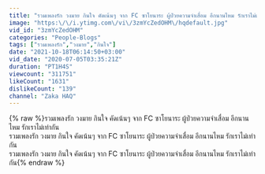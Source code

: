 ```yaml
---
title: "รวมเพลงรัก วงมาย กินใจ คัดเน้นๆ จาก FC ซาโยนาระ ผู้ป่วยความจำเสื่อม อีกนานไหม รักเราไม่เท่ากัน"
image: "https:\/\/i.ytimg.com\/vi\/3zmYcZedOHM\/hqdefault.jpg"
vid_id: "3zmYcZedOHM"
categories: "People-Blogs"
tags: ["รวมเพลงรัก","วงมาย","กินใจ"]
date: "2021-10-18T06:14:50+03:00"
vid_date: "2020-07-05T03:35:21Z"
duration: "PT1H4S"
viewcount: "311751"
likeCount: "1631"
dislikeCount: "139"
channel: "Zaka HAQ"
---
```

{% raw %}รวมเพลงรัก วงมาย กินใจ คัดเน้นๆ จาก FC ซาโยนาระ ผู้ป่วยความจำเสื่อม อีกนานไหม รักเราไม่เท่ากัน<br />รวมเพลงรัก วงมาย กินใจ คัดเน้นๆ จาก FC ซาโยนาระ ผู้ป่วยความจำเสื่อม อีกนานไหม รักเราไม่เท่ากัน<br />รวมเพลงรัก วงมาย กินใจ คัดเน้นๆ จาก FC ซาโยนาระ ผู้ป่วยความจำเสื่อม อีกนานไหม รักเราไม่เท่ากัน{% endraw %}
